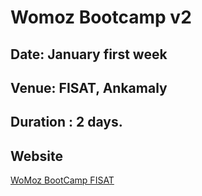 Womoz Bootcamp v2
===================

Date: January first week
-------------------------

Venue: FISAT, Ankamaly
-----------------------

Duration : 2 days.
------------------

Website
--------
[WoMoz BootCamp FISAT](http://www.mozilla.org/)